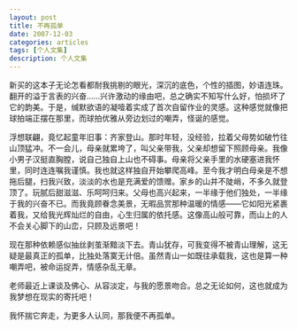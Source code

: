 ```yaml
---
layout: post
title: 不再孤单
date: 2007-12-03
categories: articles
tags: [个人文集]
description: 个人文集
---
```


新买的这本子无论怎看都耐我挑剔的眼光，深沉的底色，个性的插图，妙语连珠。翻开的溢于言表的兴奋……兴许激动的缘由吧，总之确实不知写什么好，怕损坏了它的韵美。于是，缄默欲语的凝噎着实成了首次自留作业的灵感。这种感觉就像把球拍端正摆在那里，而球拍优雅从旁边划过的嘲弄，怪诞的感觉。

浮想联翩，竟忆起童年旧事：齐家登山。那时年轻，没经验，拉着父母势如破竹往山顶猛冲。不一会儿，母亲就累垮了，叫父亲带我，父亲却想留下照顾母亲。我像小男子汉挺直胸膛，说自己独自上山也不碍事。母亲将父亲手里的水硬塞进我怀里，同时连连嘱我谨慎。我也就这样独自开始攀爬高峰。至今我才明白母亲是不想拖后腿，扫我兴致，淡淡的水也是充满爱的馈赠。家乡的山并不陡峭，不多久就登顶了。玩腻后甜滋滋、乐呵呵归来。父母也高兴起来，一半缘于他们独处，一半缘于我的兴奋不已。而我竟顾眷念美景，无暇品赏那种温暖的情感——它如阳光紧裹着我，又给我光辉灿烂的自由，心生归属的依托感。这像高山般可靠，而山上的人不会关心脚下的山峦，只顾及远景吧！

 现在那种依赖感似抽丝剥茧渐黯淡下去。青山犹存，可我变得不被青山理解，这无疑是最真正的孤单，比独处落寞无计倍。虽然青山一如既往承载我，这也是算一种嘲弄吧，被命运捉弄，情感杂乱无章。

老师最近上课谈及佛心、从容淡定，与我的愿景吻合。总之无论如何，这也就成为我梦想在现实的寄托吧！

 我怀揣它奔走，为更多人认同，那我便不再孤单。
